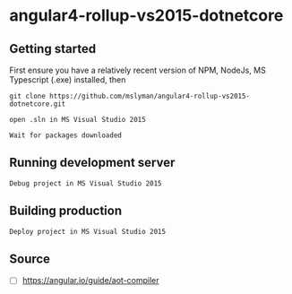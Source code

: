 # angular4-rollup-vs2015-dotnetcore 

## Getting started
First ensure you have a relatively recent version of NPM, NodeJs, MS Typescript (.exe) installed, then
```
git clone https://github.com/mslyman/angular4-rollup-vs2015-dotnetcore.git

open .sln in MS Visual Studio 2015

Wait for packages downloaded
```

## Running development server
```
Debug project in MS Visual Studio 2015
```

## Building production
```
Deploy project in MS Visual Studio 2015
```

## Source
- [ ] https://angular.io/guide/aot-compiler